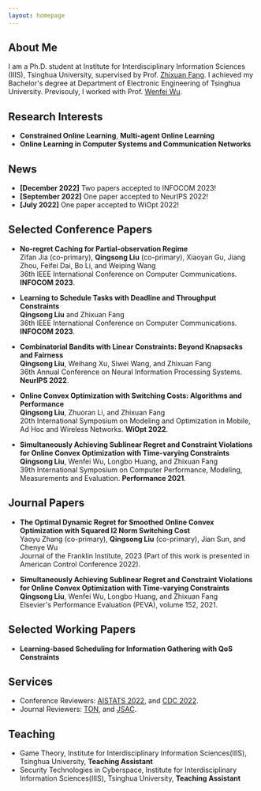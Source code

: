 ```yaml
---
layout: homepage
---
```


## About Me

I am a Ph.D. student at Institute for Interdisciplinary Information Sciences (IIIS), Tsinghua University, supervised by Prof. [Zhixuan Fang](https://people.iiis.tsinghua.edu.cn/~fang/). I achieved my Bachelor's degree at Department of Electronic Engineering of Tsinghua University. Previsouly, I worked with Prof. [Wenfei Wu](https://wenfei-wu.github.io/).

## Research Interests

- **Constrained Online Learning**, **Multi-agent Online Learning**
- **Online Learning in Computer Systems and Communication Networks**

## News

- **[December 2022]** Two papers accepted to INFOCOM 2023!
- **[September 2022]** One paper accepted to NeurIPS 2022!
- **[July 2022]** One paper accepted to WiOpt 2022!


## Selected Conference Papers




- **No-regret Caching for Partial-observation Regime**
  <br>
  Zifan Jia (co-primary), **Qingsong Liu** (co-primary), Xiaoyan Gu, Jiang Zhou, Feifei Dai, Bo Li, and Weiping Wang
  <br>
  36th IEEE International Conference on Computer Communications. **INFOCOM 2023**.

- **Learning to Schedule Tasks with Deadline and Throughput Constraints**
  <br>
  **Qingsong Liu** and Zhixuan Fang
  <br>
  36th IEEE International Conference on Computer Communications. **INFOCOM 2023**.
  

- **Combinatorial Bandits with Linear Constraints: Beyond Knapsacks and Fairness**
  <br>
  **Qingsong Liu**, Weihang Xu, Siwei Wang, and Zhixuan Fang
  <br>
  36th Annual Conference on Neural Information Processing Systems. **NeurIPS 2022**.

- **Online Convex Optimization with Switching Costs: Algorithms and Performance**
  <br>
  **Qingsong Liu**, Zhuoran Li, and Zhixuan Fang
  <br>
  20th International Symposium on Modeling and Optimization in Mobile, Ad Hoc and Wireless Networks. **WiOpt 2022**.

  
- **Simultaneously Achieving Sublinear Regret and Constraint Violations for Online Convex Optimization with Time-varying Constraints**
  <br>
  **Qingsong Liu**, Wenfei Wu, Longbo Huang, and Zhixuan Fang
  <br>
  39th International Symposium on Computer Performance, Modeling, Measurements and Evaluation. **Performance 2021**.
  
 
  
## Journal Papers

- **The Optimal Dynamic Regret for Smoothed Online Convex Optimization with Squared l2 Norm Switching Cost**
  <br>
  Yaoyu Zhang (co-primary), **Qingsong Liu** (co-primary), Jian Sun, and Chenye Wu
  <br>
  Journal of the Franklin Institute, 2023 (Part of this work is presented in American Control Conference 2022).

- **Simultaneously Achieving Sublinear Regret and Constraint Violations for Online Convex Optimization with Time-varying Constraints**
  <br>
  **Qingsong Liu**, Wenfei Wu, Longbo Huang, and Zhixuan Fang
  <br>
  Elsevier's Performance Evaluation (PEVA), volume 152, 2021.

## Selected Working Papers

- **Learning-based Scheduling for Information Gathering with QoS Constraints**

  

## Services

- Conference Reviewers: [AISTATS 2022](https://virtual.aistats.org/), and [CDC 2022](https://cdc2022.ieeecss.org/).
- Journal Reviewers: [TON](https://newslab.ece.ohio-state.edu/ton/), and [JSAC](https://www.comsoc.org/publications/journals/ieee-jsac).

## Teaching

- Game Theory, Institute for Interdisciplinary Information Sciences(IIIS), Tsinghua University, **Teaching Assistant**
- Security Technologies in Cyberspace, Institute for Interdisciplinary Information Sciences(IIIS), Tsinghua University, **Teaching Assistant**
